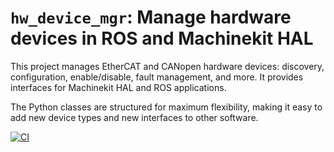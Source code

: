 # `hw_device_mgr`:  Manage hardware devices in ROS and Machinekit HAL

This project manages EtherCAT and CANopen hardware devices:
discovery, configuration, enable/disable, fault management, and more.
It provides interfaces for Machinekit HAL and ROS applications.

The Python classes are structured for maximum flexibility, making it
easy to add new device types and new interfaces to other software.

[![CI](https://github.com/tormach/hw_device_mgr/actions/workflows/ci.yaml/badge.svg)](https://github.com/tormach/hw_device_mgr/actions/workflows/ci.yaml)

